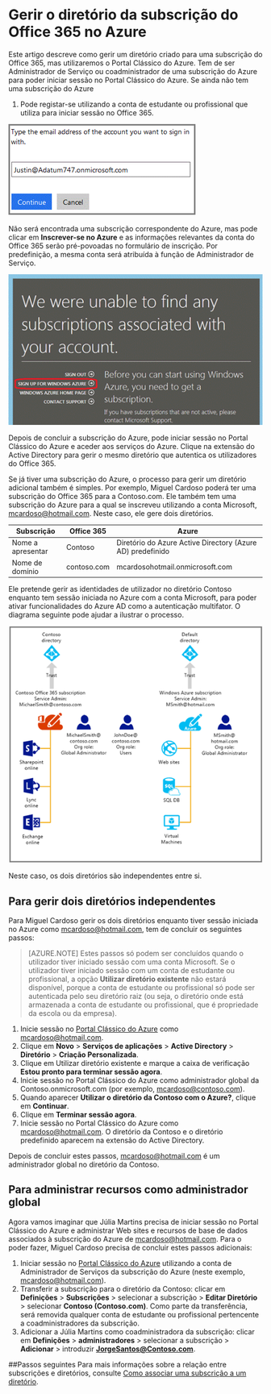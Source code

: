 <properties
   pageTitle="Gerir o diretório da subscrição do Office 365 no Azure | Microsoft Azure"
   description="Gerir um diretório de subscrição do Office 365 com o Azure Active Directory e o Portal Clássico do Azure"
   services="active-directory"
   documentationCenter=""
   authors="curtand"
   manager="femila"
   editor=""/>

<tags
   ms.service="active-directory"
   ms.devlang="na"
   ms.topic="get-started-article"
   ms.tgt_pltfrm="na"
   ms.workload="identity"
   ms.date="05/26/2016"
   ms.author="curtand"/>

# Gerir o diretório da subscrição do Office 365 no Azure

Este artigo descreve como gerir um diretório criado para uma subscrição do Office 365, mas utilizaremos o Portal Clássico do Azure. Tem de ser Administrador de Serviço ou coadministrador de uma subscrição do Azure para poder iniciar sessão no Portal Clássico do Azure. Se ainda não tem uma subscrição do Azure

1. Pode registar-se utilizando a conta de estudante ou profissional que utiliza para iniciar sessão no Office 365.

![Caixa de entrada do endereço de e-mail](./media/active-directory-manage-o365-subscription/AAD_O365_01.png)

Não será encontrada uma subscrição correspondente do Azure, mas pode clicar em **Inscrever-se no Azure** e as informações relevantes da conta do Office 365 serão pré-povoadas no formulário de inscrição. Por predefinição, a mesma conta será atribuída à função de Administrador de Serviço.

![Ligação para a subscrição do Azure](./media/active-directory-manage-o365-subscription/AAD_O365_02.png)

Depois de concluir a subscrição do Azure, pode iniciar sessão no Portal Clássico do Azure e aceder aos serviços do Azure. Clique na extensão do Active Directory para gerir o mesmo diretório que autentica os utilizadores do Office 365.

Se já tiver uma subscrição do Azure, o processo para gerir um diretório adicional também é simples. Por exemplo, Miguel Cardoso poderá ter uma subscrição do Office 365 para a Contoso.com. Ele também tem uma subscrição do Azure para a qual se inscreveu utilizando a conta Microsoft, mcardoso@hotmail.com. Neste caso, ele gere dois diretórios.

  Subscrição |  Office 365  |  Azure
  -------------- | ------------- | -------------------------------
  Nome a apresentar |  Contoso  |     Diretório do Azure Active Directory (Azure AD) predefinido
  Nome de domínio  |  contoso.com  | mcardosohotmail.onmicrosoft.com

Ele pretende gerir as identidades de utilizador no diretório Contoso enquanto tem sessão iniciada no Azure com a conta Microsoft, para poder ativar funcionalidades do Azure AD como a autenticação multifator. O diagrama seguinte pode ajudar a ilustrar o processo.

![Diagrama para gerir dois diretórios independentes](./media/active-directory-manage-o365-subscription/AAD_O365_03.png)

Neste caso, os dois diretórios são independentes entre si.

## Para gerir dois diretórios independentes
Para Miguel Cardoso gerir os dois diretórios enquanto tiver sessão iniciada no Azure como mcardoso@hotmail.com, tem de concluir os seguintes passos:

> [AZURE.NOTE]
> Estes passos só podem ser concluídos quando o utilizador tiver iniciado sessão com uma conta Microsoft. Se o utilizador tiver iniciado sessão com um conta de estudante ou profissional, a opção **Utilizar diretório existente** não estará disponível, porque a conta de estudante ou profissional só pode ser autenticada pelo seu diretório raiz (ou seja, o diretório onde está armazenada a conta de estudante ou profissional, que é propriedade da escola ou da empresa).

1.  Inicie sessão no [Portal Clássico do Azure](https://manage.windowsazure.com) como mcardoso@hotmail.com.
2.  Clique em **Novo** > **Serviços de aplicações** > **Active Directory** > **Diretório** > **Criação Personalizada**.
3.  Clique em Utilizar diretório existente e marque a caixa de verificação **Estou pronto para terminar sessão agora**.
4.  Inicie sessão no Portal Clássico do Azure como administrador global da Contoso.onmicrosoft.com (por exemplo, mcardoso@contoso.com).
5.  Quando aparecer **Utilizar o diretório da Contoso com o Azure?**, clique em **Continuar**.
6.  Clique em **Terminar sessão agora**.
7.  Inicie sessão no Portal Clássico do Azure como mcardoso@hotmail.com. O diretório da Contoso e o diretório predefinido aparecem na extensão do Active Directory.

Depois de concluir estes passos, mcardoso@hotmail.com é um administrador global no diretório da Contoso.

## Para administrar recursos como administrador global
Agora vamos imaginar que Júlia Martins precisa de iniciar sessão no Portal Clássico do Azure e administrar Web sites e recursos de base de dados associados à subscrição do Azure de mcardoso@hotmail.com. Para o poder fazer, Miguel Cardoso precisa de concluir estes passos adicionais:

1.  Iniciar sessão no [Portal Clássico do Azure](https://manage.windowsazure.com) utilizando a conta de Administrador de Serviços da subscrição do Azure (neste exemplo, mcardoso@hotmail.com).
2.  Transferir a subscrição para o diretório da Contoso: clicar em **Definições** > **Subscrições** > selecionar a subscrição > **Editar Diretório** > selecionar **Contoso (Contoso.com)**. Como parte da transferência, será removida qualquer conta de estudante ou profissional pertencente a coadministradores da subscrição.
3.  Adicionar a Júlia Martins como coadministradora da subscrição: clicar em **Definições** > **administradores** > selecionar a subscrição > **Adicionar** > introduzir **JorgeSantos@Contoso.com**.

##Passos seguintes
Para mais informações sobre a relação entre subscrições e diretórios, consulte [Como associar uma subscrição a um diretório](active-directory-how-subscriptions-associated-directory.md).



<!--HONumber=Jun16_HO2-->


